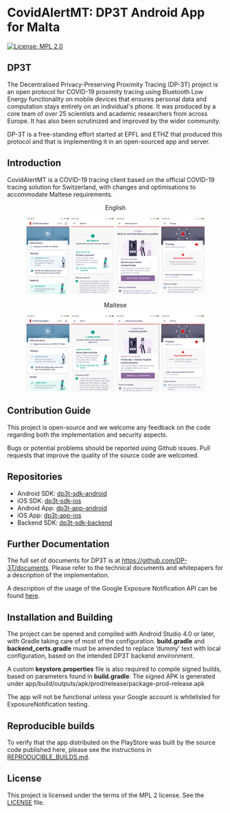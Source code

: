 # CovidAlertMT: DP3T Android App for Malta

[![License: MPL 2.0](https://img.shields.io/badge/License-MPL%202.0-brightgreen.svg)](https://github.com/GOVMT-MITA/dp3t-app-android-mt/blob/developmt/LICENSE)


## DP3T
The Decentralised Privacy-Preserving Proximity Tracing (DP-3T) project is an open protocol for COVID-19 proximity tracing using Bluetooth Low Energy functionality on mobile devices that ensures personal data and computation stays entirely on an individual's phone. It was produced by a core team of over 25 scientists and academic researchers from across Europe. It has also been scrutinized and improved by the wider community.

DP-3T is a free-standing effort started at EPFL and ETHZ that produced this protocol and that is implementing it in an open-sourced app and server.


## Introduction
CovidAlertMT is a COVID-19 tracing client based on the official COVID-19 tracing solution for Switzerland, with changes and optimisations to accommodate Maltese requirements.

<p align="center">
English
</p>
<p align="center">
<img src="documentation/screenshots/en/screenshot1.png" width="20%">
<img src="documentation/screenshots/en/screenshot2.png" width="20%">
<img src="documentation/screenshots/en/screenshot3.png" width="20%">
<img src="documentation/screenshots/en/screenshot4.png" width="20%">
</p>

<p align="center">
Maltese
</p>
<p align="center">
<img src="documentation/screenshots/mt/screenshot1.png" width="20%">
<img src="documentation/screenshots/mt/screenshot2.png" width="20%">
<img src="documentation/screenshots/mt/screenshot3.png" width="20%">
<img src="documentation/screenshots/mt/screenshot4.png" width="20%">
</p>


## Contribution Guide
This project is open-source and we welcome any feedback on the code regarding both the implementation and security aspects.

Bugs or potential problems should be reported using Github issues. Pull requests that improve the quality of the source code are welcomed. 


## Repositories
* Android SDK: [dp3t-sdk-android](https://github.com/GOVMT-MITA/dp3t-sdk-android)
* iOS SDK: [dp3t-sdk-ios](https://github.com/GOVMT-MITA/dp3t-sdk-ios)
* Android App: [dp3t-app-android](https://github.com/GOVMT-MITA/dp3t-app-android-mt)
* iOS App: [dp3t-app-ios](https://github.com/GOVMT-MITA/dp3t-app-ios-mt)
* Backend SDK: [dp3t-sdk-backend](https://github.com/GOVMT-MITA/dp3t-sdk-backend)


## Further Documentation
The full set of documents for DP3T is at https://github.com/DP-3T/documents. Please refer to the technical documents and whitepapers for a description of the implementation.

A description of the usage of the Google Exposure Notification API can be found [here](https://github.com/DP-3T/dp3t-sdk-android/blob/master/EXPOSURE_NOTIFICATION_API_USAGE.md).


## Installation and Building
The project can be opened  and compiled with Android Studio 4.0 or later, with Gradle taking care of most of the configuration. <strong>build.gradle</strong> and <strong>backend_certs.gradle</strong> must be amended to replace ‘dummy’ text with local configuration, based on the intended DP3T backend environment. 

A custom <strong>keystore.properties</strong> file is also required to compile signed builds, based on parameters found in <strong>build.gradle</strong>. The signed APK is generated under app/build/outputs/apk/prod/release/package-prod-release.apk

The app will not be functional unless your Google account is whitelisted for ExposureNotification testing. 

## Reproducible builds
To verify that the app distributed on the PlayStore was built by the source code published here, please see the instructions in [REPRODUCIBLE_BUILDS.md](REPRODUCIBLE_BUILDS.md).

## License
This project is licensed under the terms of the MPL 2 license. See the [LICENSE](LICENSE) file.
